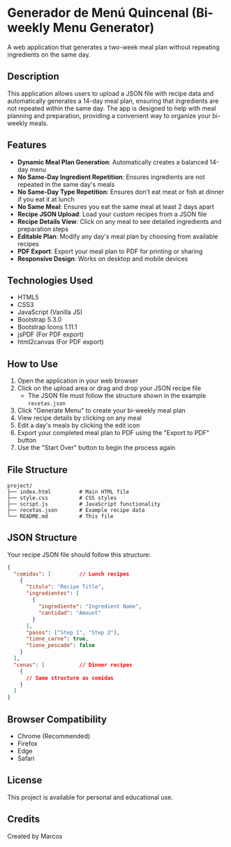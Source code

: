 # Generador de Menú Quincenal (Bi-weekly Menu Generator)

A web application that generates a two-week meal plan without repeating ingredients on the same day.

## Description

This application allows users to upload a JSON file with recipe data and automatically generates a 14-day meal plan, ensuring that ingredients are not repeated within the same day. The app is designed to help with meal planning and preparation, providing a convenient way to organize your bi-weekly meals.

## Features

- **Dynamic Meal Plan Generation**: Automatically creates a balanced 14-day menu
- **No Same-Day Ingredient Repetition**: Ensures ingredients are not repeated in the same day's meals
- **No Same-Day Type Repetition**: Ensures don't eat meat or fish at dinner if you eat it at lunch
- **No Same Meal**: Ensures you eat the same meal at least 2 days apart
- **Recipe JSON Upload**: Load your custom recipes from a JSON file
- **Recipe Details View**: Click on any meal to see detailed ingredients and preparation steps
- **Editable Plan**: Modify any day's meal plan by choosing from available recipes
- **PDF Export**: Export your meal plan to PDF for printing or sharing
- **Responsive Design**: Works on desktop and mobile devices

## Technologies Used

- HTML5
- CSS3
- JavaScript (Vanilla JS)
- Bootstrap 5.3.0
- Bootstrap Icons 1.11.1
- jsPDF (For PDF export)
- html2canvas (For PDF export)

## How to Use

1. Open the application in your web browser
2. Click on the upload area or drag and drop your JSON recipe file
   - The JSON file must follow the structure shown in the example `recetas.json`
3. Click "Generate Menu" to create your bi-weekly meal plan
4. View recipe details by clicking on any meal
5. Edit a day's meals by clicking the edit icon
6. Export your completed meal plan to PDF using the "Export to PDF" button
7. Use the "Start Over" button to begin the process again

## File Structure

```
project/
├── index.html         # Main HTML file
├── style.css          # CSS styles
├── script.js          # JavaScript functionality
├── recetas.json       # Example recipe data
└── README.md          # This file
```

## JSON Structure

Your recipe JSON file should follow this structure:

```json
{
  "comidas": [         // Lunch recipes
    {
      "titulo": "Recipe Title",
      "ingredientes": [
        {
          "ingrediente": "Ingredient Name",
          "cantidad": "Amount"
        }
      ],
      "pasos": ["Step 1", "Step 2"],
      "tiene_carne": true,
      "tiene_pescado": false
    }
  ],
  "cenas": [           // Dinner recipes
    {
      // Same structure as comidas
    }
  ]
}
```

## Browser Compatibility

- Chrome (Recommended)
- Firefox
- Edge
- Safari

## License

This project is available for personal and educational use.

## Credits

Created by Marcos

